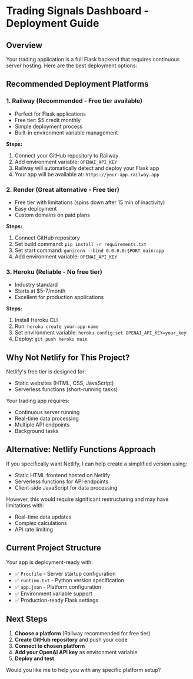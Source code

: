 # Trading Signals Dashboard - Deployment Guide

## Overview
Your trading application is a full Flask backend that requires continuous server hosting. Here are the best deployment options:

## Recommended Deployment Platforms

### 1. **Railway** (Recommended - Free tier available)
- Perfect for Flask applications
- Free tier: $5 credit monthly
- Simple deployment process
- Built-in environment variable management

**Steps:**
1. Connect your GitHub repository to Railway
2. Add environment variable: `OPENAI_API_KEY`
3. Railway will automatically detect and deploy your Flask app
4. Your app will be available at: `https://your-app.railway.app`

### 2. **Render** (Great alternative - Free tier)
- Free tier with limitations (spins down after 15 min of inactivity)
- Easy deployment
- Custom domains on paid plans

**Steps:**
1. Connect GitHub repository
2. Set build command: `pip install -r requirements.txt`
3. Set start command: `gunicorn --bind 0.0.0.0:$PORT main:app`
4. Add environment variable: `OPENAI_API_KEY`

### 3. **Heroku** (Reliable - No free tier)
- Industry standard
- Starts at $5-7/month
- Excellent for production applications

**Steps:**
1. Install Heroku CLI
2. Run: `heroku create your-app-name`
3. Set environment variable: `heroku config:set OPENAI_API_KEY=your_key`
4. Deploy: `git push heroku main`

## Why Not Netlify for This Project?

Netlify's free tier is designed for:
- Static websites (HTML, CSS, JavaScript)
- Serverless functions (short-running tasks)

Your trading app requires:
- Continuous server running
- Real-time data processing
- Multiple API endpoints
- Background tasks

## Alternative: Netlify Functions Approach

If you specifically want Netlify, I can help create a simplified version using:
- Static HTML frontend hosted on Netlify
- Serverless functions for API endpoints
- Client-side JavaScript for data processing

However, this would require significant restructuring and may have limitations with:
- Real-time data updates
- Complex calculations
- API rate limiting

## Current Project Structure

Your app is deployment-ready with:
- ✅ `Procfile` - Server startup configuration
- ✅ `runtime.txt` - Python version specification
- ✅ `app.json` - Platform configuration
- ✅ Environment variable support
- ✅ Production-ready Flask settings

## Next Steps

1. **Choose a platform** (Railway recommended for free tier)
2. **Create GitHub repository** and push your code
3. **Connect to chosen platform**
4. **Add your OpenAI API key** as environment variable
5. **Deploy and test**

Would you like me to help you with any specific platform setup?